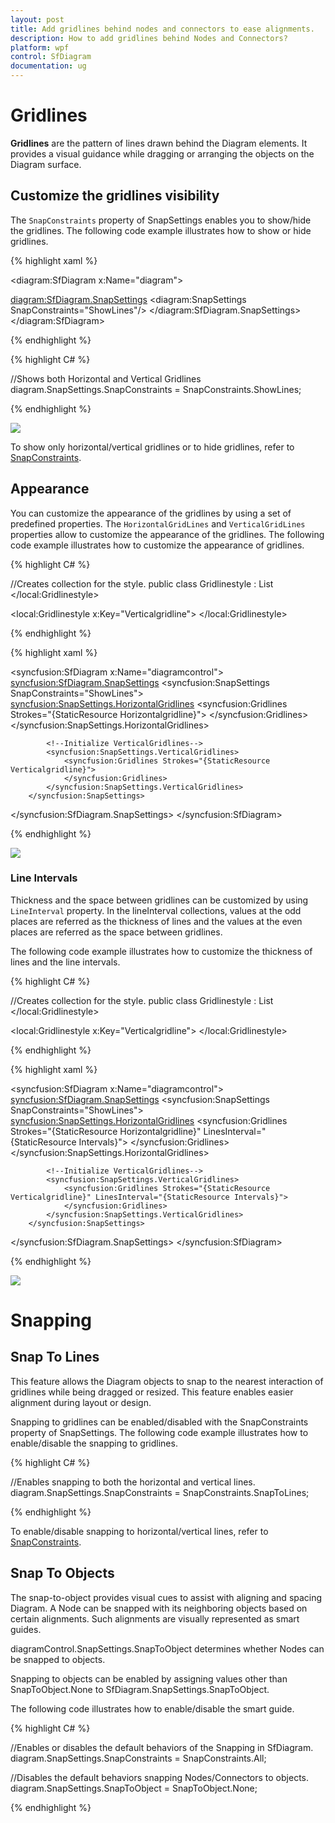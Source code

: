 ```yaml
---
layout: post
title: Add gridlines behind nodes and connectors to ease alignments.
description: How to add gridlines behind Nodes and Connectors?
platform: wpf
control: SfDiagram
documentation: ug
---
```


# Gridlines

**Gridlines** are the pattern of lines drawn behind the Diagram elements. It provides a visual guidance while dragging or arranging the objects on the Diagram surface.

## Customize the gridlines visibility

The `SnapConstraints` property of SnapSettings enables you to show/hide the gridlines. The following code example illustrates how to show or hide gridlines.

{% highlight xaml %}

<!--Initialize SfDiagram-->
<diagram:SfDiagram x:Name="diagram"> 
  <!--Initialize SnapSettings-->		
  <diagram:SfDiagram.SnapSettings>
    <diagram:SnapSettings SnapConstraints="ShowLines"/>
  </diagram:SfDiagram.SnapSettings>
</diagram:SfDiagram>

{% endhighlight %}

{% highlight C# %}

//Shows both Horizontal and Vertical Gridlines
diagram.SnapSettings.SnapConstraints = SnapConstraints.ShowLines;

{% endhighlight %}

![](Gridlines_images/Gridlines_img1.jpeg)

To show only horizontal/vertical gridlines or to hide gridlines, refer to [SnapConstraints](/wpf/sfdiagram/Constraints#snapconstraints "SnapConstraints").

## Appearance

You can customize the appearance of the gridlines by using a set of predefined properties. The `HorizontalGridLines` and `VerticalGridLines` properties allow to customize the appearance of the gridlines. The following code example illustrates how to customize the appearance of gridlines.

{% highlight C# %}

//Creates collection for the style.
public class Gridlinestyle : List<Style>
{

}
	
{% endhighlight %}

{% highlight xaml %}

<!--Style for HorizontalGridlines-->
<local:Gridlinestyle x:Key="Horizontalgridline">
	<Style TargetType="Path">
    	<Setter Property="Stroke" Value="Blue" ></Setter>
        <Setter Property="StrokeDashArray" Value="2"></Setter>
	</Style>
</local:Gridlinestyle>

<!--Style for VerticalGridlines-->
<local:Gridlinestyle x:Key="Verticalgridline">
	<Style TargetType="Path">
		<Setter Property="Stroke" Value="Blue" ></Setter>
    	<Setter Property="StrokeDashArray" Value="2"></Setter>
	</Style>
</local:Gridlinestyle>

{% endhighlight %}

{% highlight xaml %}

<!--Initialize SfDiagram-->
<syncfusion:SfDiagram x:Name="diagramcontrol">
	<syncfusion:SfDiagram.SnapSettings>
    	<syncfusion:SnapSettings SnapConstraints="ShowLines">
        	<!--Initialize HorizontalGridlines-->
              	<syncfusion:SnapSettings.HorizontalGridlines>
                	<syncfusion:Gridlines Strokes="{StaticResource Horizontalgridline}">
                	</syncfusion:Gridlines>
				</syncfusion:SnapSettings.HorizontalGridlines>
                 
			<!--Initialize VerticalGridlines-->
            <syncfusion:SnapSettings.VerticalGridlines>
            	<syncfusion:Gridlines Strokes="{StaticResource Verticalgridline}">
                </syncfusion:Gridlines>
            </syncfusion:SnapSettings.VerticalGridlines>
		</syncfusion:SnapSettings>
   </syncfusion:SfDiagram.SnapSettings>
</syncfusion:SfDiagram>

{% endhighlight %}

![](Gridlines_images/Gridlines_img2.jpeg)

### Line Intervals

Thickness and the space between gridlines can be customized by using `LineInterval` property. In the lineInterval collections, values at the odd places are referred as the thickness of lines and the values at the even places are referred as the space between gridlines.

The following code example illustrates how to customize the thickness of lines and the line intervals.

{% highlight C# %}

//Creates collection for the style.
public class Gridlinestyle : List<Style>
{

}

//Creates collection for the double values.
public class Intervals : List<double>
{

}
	
{% endhighlight %}

{% highlight xaml %}

<!--Initializes the double collection-->
<local:Intervals x:Key="Intervals">
	<sys:Double>1.25</sys:Double>
    <sys:Double>14</sys:Double>
    <sys:Double>0.25</sys:Double>
    <sys:Double>15</sys:Double>
    <sys:Double>0.25</sys:Double>
    <sys:Double>15</sys:Double>
    <sys:Double>0.25</sys:Double>
    <sys:Double>15</sys:Double>
    <sys:Double>0.25</sys:Double>
    <sys:Double>15</sys:Double>
 </local:Intervals>

<!--Style for HorizontalGridlines-->
<local:Gridlinestyle x:Key="Horizontalgridline">
	<Style TargetType="Path">
    	<Setter Property="Stroke" Value="Blue" ></Setter>
        <Setter Property="StrokeDashArray" Value="2"></Setter>
	</Style>
</local:Gridlinestyle>

<!--Style for VerticalGridlines-->
<local:Gridlinestyle x:Key="Verticalgridline">
	<Style TargetType="Path">
		<Setter Property="Stroke" Value="Blue" ></Setter>
    	<Setter Property="StrokeDashArray" Value="2"></Setter>
	</Style>
</local:Gridlinestyle>

{% endhighlight %}

{% highlight xaml %}

<!--Initialize SfDiagram-->
<syncfusion:SfDiagram x:Name="diagramcontrol">
	<syncfusion:SfDiagram.SnapSettings>
    	<syncfusion:SnapSettings SnapConstraints="ShowLines">
        	<!--Initialize HorizontalGridlines-->
              	<syncfusion:SnapSettings.HorizontalGridlines>
                	<syncfusion:Gridlines Strokes="{StaticResource Horizontalgridline}" LinesInterval="{StaticResource Intervals}">
                	</syncfusion:Gridlines>
				</syncfusion:SnapSettings.HorizontalGridlines>
                 
			<!--Initialize VerticalGridlines-->
            <syncfusion:SnapSettings.VerticalGridlines>
            	<syncfusion:Gridlines Strokes="{StaticResource Verticalgridline}" LinesInterval="{StaticResource Intervals}">
                </syncfusion:Gridlines>
            </syncfusion:SnapSettings.VerticalGridlines>
		</syncfusion:SnapSettings>
   </syncfusion:SfDiagram.SnapSettings>
</syncfusion:SfDiagram>

{% endhighlight %}

![](Gridlines_images/Gridlines_img3.jpeg)

# Snapping

## Snap To Lines

This feature allows the Diagram objects to snap to the nearest interaction of gridlines while being dragged or resized. This feature enables easier alignment during layout or design.

Snapping to gridlines can be enabled/disabled with the SnapConstraints property of SnapSettings. The following code example illustrates how to enable/disable the snapping to gridlines.

{% highlight C# %}

//Enables snapping to both the horizontal and vertical lines.
diagram.SnapSettings.SnapConstraints = SnapConstraints.SnapToLines;

{% endhighlight %}

To enable/disable snapping to horizontal/vertical lines, refer to [SnapConstraints](/wpf/sfdiagram/Constraints#snapconstraints "SnapConstraints").

## Snap To Objects

The snap-to-object provides visual cues to assist with aligning and spacing Diagram. A Node can be snapped with its neighboring objects based on certain alignments. Such alignments are visually represented as smart guides.

diagramControl.SnapSettings.SnapToObject determines whether Nodes can be snapped to objects.

Snapping to objects can be enabled by assigning values other than SnapToObject.None to SfDiagram.SnapSettings.SnapToObject.

The following code illustrates how to enable/disable the smart guide.

{% highlight C# %}

//Enables or disables the default behaviors of the Snapping in SfDiagram.
diagram.SnapSettings.SnapConstraints = SnapConstraints.All;

//Disables the default behaviors snapping Nodes/Connectors to objects.
diagram.SnapSettings.SnapToObject = SnapToObject.None;

{% endhighlight %}